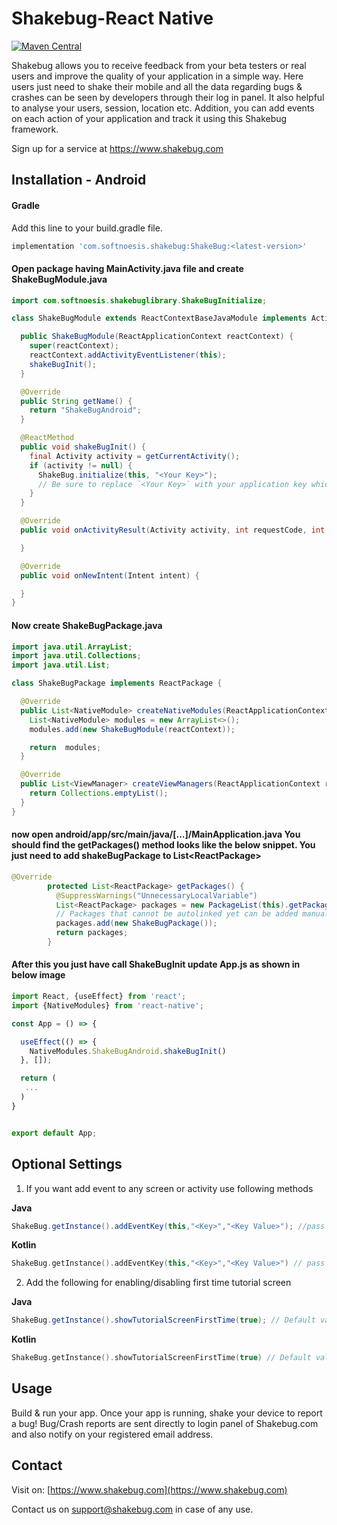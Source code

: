 # Shakebug-React Native

[![Maven Central](https://img.shields.io/maven-central/v/com.softnoesis.shakebug/ShakeBug.svg?label=Maven%20Central)](https://search.maven.org/search?q=g:com.softnoesis.shakebug)

Shakebug allows you to receive feedback from your beta testers or real users and improve the quality of your application in a simple way. Here users just need to shake their mobile and all the data regarding bugs & crashes can be seen by developers through their log in panel. It also helpful to analyse your users, session, location etc. Addition, you can add events on each action of your application and track it using this Shakebug framework.

Sign up for a service at https://www.shakebug.com

## Installation - Android

#### Gradle

Add this line to your build.gradle file.

```groovy
implementation 'com.softnoesis.shakebug:ShakeBug:<latest-version>'
```

#### Open package having MainActivity.java file and create **ShakeBugModule.java**

```java
import com.softnoesis.shakebuglibrary.ShakeBugInitialize;

class ShakeBugModule extends ReactContextBaseJavaModule implements ActivityEventListener {

  public ShakeBugModule(ReactApplicationContext reactContext) {
    super(reactContext);
    reactContext.addActivityEventListener(this);
    shakeBugInit();
  }

  @Override
  public String getName() {
    return "ShakeBugAndroid";
  }

  @ReactMethod
  public void shakeBugInit() {
    final Activity activity = getCurrentActivity();
    if (activity != null) {
      ShakeBug.initialize(this, "<Your Key>");
      // Be sure to replace `<Your Key>` with your application key which given by ShakeBug website.
    }
  }

  @Override
  public void onActivityResult(Activity activity, int requestCode, int resultCode, Intent data) {

  }

  @Override
  public void onNewIntent(Intent intent) {

  }
}
```

#### Now create **ShakeBugPackage.java**

```java
import java.util.ArrayList;
import java.util.Collections;
import java.util.List;

class ShakeBugPackage implements ReactPackage {

  @Override
  public List<NativeModule> createNativeModules(ReactApplicationContext reactContext) {
    List<NativeModule> modules = new ArrayList<>();
    modules.add(new ShakeBugModule(reactContext));

    return  modules;
  }

  @Override
  public List<ViewManager> createViewManagers(ReactApplicationContext reactContext) {
    return Collections.emptyList();
  }
}
```

#### now open android/app/src/main/java/[...]/MainApplication.java You should find the getPackages() method looks like the below snippet. You just need to add shakeBugPackage to List\<ReactPackage>

```java
@Override
        protected List<ReactPackage> getPackages() {
          @SuppressWarnings("UnnecessaryLocalVariable")
          List<ReactPackage> packages = new PackageList(this).getPackages();
          // Packages that cannot be autolinked yet can be added manually here, for example:
          packages.add(new ShakeBugPackage());
          return packages;
        }
```

#### After this you just have call ShakeBugInit update App.js as shown in below image

```javascript
import React, {useEffect} from 'react';
import {NativeModules} from 'react-native';

const App = () => {

  useEffect(() => {
    NativeModules.ShakeBugAndroid.shakeBugInit()
  }, []);

  return (
   ...
  )
}


export default App;
```

## Optional Settings

1. If you want add event to any screen or activity use following methods

**Java**
```java
ShakeBug.getInstance().addEventKey(this,"<Key>","<Key Value>"); //pass any key or value
```

**Kotlin**
```kotlin
ShakeBug.getInstance().addEventKey(this,"<Key>","<Key Value>") // pass any key or value
```
   
2. Add the following for enabling/disabling first time tutorial screen

**Java**
```java
ShakeBug.getInstance().showTutorialScreenFirstTime(true); // Default value True
```

**Kotlin**
```kotlin
ShakeBug.getInstance().showTutorialScreenFirstTime(true) // Default value True
```

## Usage

Build & run your app. Once your app is running, shake your device to report a bug! Bug/Crash reports are sent directly to login panel of Shakebug.com and also notify on your registered email address.


## Contact
Visit on: [https://www.shakebug.com](https://www.shakebug.com)

Contact us on support@shakebug.com in case of any use.

